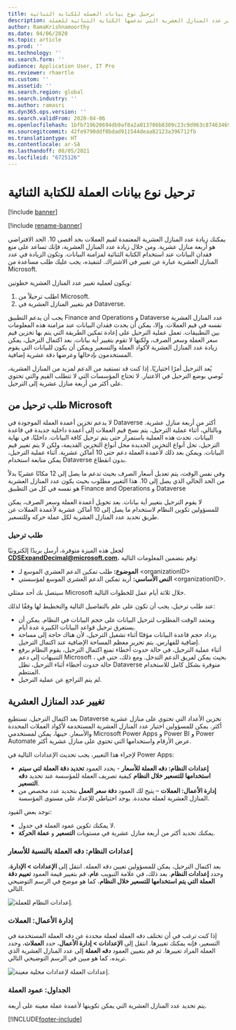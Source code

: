 ```yaml
---
title: ترحيل نوع بيانات العملة للكتابة الثنائية
description: يوضح هذا الموضوع كيفية تغيير عدد المنازل العشرية التي تدعمها الكتابة الثنائية للعملة.
author: RamaKrishnamoorthy
ms.date: 04/06/2020
ms.topic: article
ms.prod: ''
ms.technology: ''
ms.search.form: ''
audience: Application User, IT Pro
ms.reviewer: rhaertle
ms.custom: ''
ms.assetid: ''
ms.search.region: global
ms.search.industry: ''
ms.author: ramasri
ms.dyn365.ops.version: ''
ms.search.validFrom: 2020-04-06
ms.openlocfilehash: 1bfb719b20694db9af8a2a013786b8309c23c9d963c8746346930bbde96e9bbb
ms.sourcegitcommit: 42fe9790ddf0bdad911544deaa82123a396712fb
ms.translationtype: HT
ms.contentlocale: ar-SA
ms.lasthandoff: 08/05/2021
ms.locfileid: "6725126"
---
```

# <a name="currency-data-type-migration-for-dual-write"></a>ترحيل نوع بيانات العملة للكتابة الثنائية

[!include [banner](../../includes/banner.md)]

[!include [rename-banner](~/includes/cc-data-platform-banner.md)]

يمكنك زيادة عدد المنازل العشرية المعتمدة لقيم العملات بحد أقصى 10. الحد الافتراضي هو أربعة منازل عشرية. ومن خلال زيادة عدد المنازل العشرية، فإنك تساعد على منع فقدان البيانات عند استخدام الكتابة الثنائية لمزامنة البيانات. وتكون الزيادة في عدد المنازل العشرية عبارة عن تغيير في الاشتراك. لتنفيذه، يجب عليك طلب مساعدة من Microsoft.

ويكون لعملية تغيير عدد المنازل العشرية خطوتين:

1. اطلب ترحيلاً من Microsoft.
2. قم بتغيير المنازل العشرية في Dataverse.

يجب أن يدعم التطبيق Finance and Operations و Dataverse عدد المنازل العشرية نفسه في قيم العملات. وإلا، يمكن أن يحدث فقدان البيانات عند مزامنة هذه المعلومات بين التطبيقات. تعمل عملية الترحيل على إعادة تمكين الطريقة التي يتم بها تخزين قيم سعر العملة وسعر الصرف، ولكنها لا تقوم بتغيير أية بيانات. بعد اكتمال الترحيل، يمكن زيادة عدد المنازل العشرية لأكواد العملة والتسعير ويمكن أن يكون للبيانات التي يقوم المستخدمون بإدخالها وعرضها دقة عشرية إضافية.

يُعد الترحيل أمرًا اختياريًا. إذا كنت قد تستفيد من الدعم لمزيد من المنازل العشرية، نُوصي بوضع الترحيل في الاعتبار. لا تحتاج المؤسسات التي لا تتطلب القيم والتي تحتوي على أكثر من أربعة منازل عشرية إلى الترحيل.

## <a name="requesting-migration-from-microsoft"></a>طلب ترحيل من Microsoft

لا يدعم تخزين أعمدة العملة الموجودة في Dataverse أكثر من أربعة منازل عشرية. وبالتالي، أثناء عملية الترحيل، يتم نسخ قيم العملات إلى أعمدة داخلية جديدة في قاعدة البيانات. تحدث هذه العملية باستمرار حتى يتم ترحيل كافة البيانات. داخليًا، في نهاية الترحيل، تحل أنواع التخزين الجديدة محل أنواع التخزين القديمة، ولكن لا يتم تغيير قيم البيانات. ويمكن بعد ذلك لأعمدة العملة دعم حتى 10 أماكن عشرية. أثناء عملية الترحيل، يمكن متابعة استخدام Dataverse بدون انقطاع.

وفي نفس الوقت، يتم تعديل أسعار الصرف بحيث تدعم ما يصل إلى 12 مكانًا عشريًا بدلاً من الحد الحالي الذي يصل إلى 10. هذا التغيير مطلوب بحيث يكون عدد المنازل العشرية هو نفسه في كل من التطبيق Finance and Operations و Dataverse

لا يقوم الترحيل بتغيير أية بيانات. بعد تحويل أعمدة العملة وسعر الصرف، يمكن للمسؤولين تكوين النظام لاستخدام ما يصل إلى 10 أماكن عشرية لأعمدة العملات عن طريق تحديد عدد المنازل العشرية لكل عملة حركه وللتسعير.

### <a name="request-a-migration"></a>طلب ترحيل

لجعل هذه الميزة متوفرة، أرسل بريدًا إلكترونيًا **CDSExpandDecimal@microsoft.com**، وقم بتضمين المعلومات التالية:

+ **الموضوع:** طلب تمكين الدعم العشري الموسع لـ \<organizationID\>
+ **النص الأساسي:** أريد تمكين الدعم العشري الموسع لمؤسستي \<organizationID\>.

سيتصل بك أحد ممثلي Microsoft خلال ثلاثة أيام عمل للخطوات التالية.

عند طلب ترحيل، يجب أن تكون على علم بالتفاصيل التالية والتخطيط لها وفقًا لذلك:

+ ويعتمد الوقت المطلوب لترحيل البيانات على حجم البيانات في النظام. يمكن أن يستغرق ترحيل قواعد البيانات الكبيرة عدة أيام.
+ يزداد حجم قاعدة البيانات مؤقتًا أثناء تشغيل الترحيل، لأن هناك حاجة إلى مساحة إضافية للفهارس. يتم تحرير معظم المساحة الإضافية عند اكتمال الترحيل.
+ أثناء عملية الترحيل، في حالة حدوث أخطاء تمنع اكتمال الترحيل، يقوم النظام برفع التنبيهات إلى دعم Microsoft ، بحيث يمكن لفريق الدعم التدخل. ومع ذلك، حتى في حالة حدوث أخطاء أثناء الترحيل، تظل Dataverse متوفرة بشكل كامل للاستخدام المنتظم.
+ لم يتم التراجع عن عملية الترحيل.

## <a name="changing-the-number-of-decimal-places"></a>تغيير عدد المنازل العشرية

بعد اكتمال الترحيل، تستطيع Dataverse تخزين الأعداد التي تحتوي على منازل عشرية أكثر. يمكن للمسؤولين اختيار عدد المنازل العشرية المستخدمة لأكواد العملات المحددة والأسعار. حينها، يمكن لمستخدمي Microsoft Power Apps و Power BI و Power Automate عرض الأرقام واستخدامها التي تحتوي على منازل عشرية أكثر.

لإجراء هذا التغيير، يجب تحديث الإعدادات التالية في Power Apps:

+ **إعدادات النظام: دقه العملة للأسعار** - يحدد العمود **تحديد دقة العملة لتي سيتم استخدامها للتسعير خلال النظام** كيفية تصريف العملة للمؤسسة عند تحديد **دقه التسعير**.
+ **إدارة الأعمال: العملات** – يتيح لك العمود **دقة سعر العمل** بتحديد عدد مخصص من المنازل العشرية لعملة محددة. يوجد احتياطي للإعداد على مستوى المؤسسة.

توجد بعض القيود:

+ لا يمكنك تكوين عمود العملة في جدول.
+ يمكنك تحديد أكثر من أربعة منازل عشرية في مستويات **التسعير** و **عملة الحركة**.

### <a name="system-settings-currency-precision-for-pricing"></a>إعدادات النظام: دقه العملة بالنسبة للأسعار

بعد اكتمال الترحيل، يمكن للمسؤولين تعيين دقه العملة. انتقل إلى **الإعدادات \> الإدارة**، وحدد **إعدادات النظام**. بعد ذلك، في علامة التبويب **عام**، قم بتغيير قيمة العمود **تعييم دقة العملة التي يتم استخدامها للتسعير خلال النظام**، كما هو موضح في الرسم التوضيحي التالي.

![إعدادات النظام للعملة.](media/currency-system-settings.png)

### <a name="business-management-currencies"></a>إدارة الأعمال: العملات

إذا كنت ترغب في أن تختلف دقه العملة لعملة محددة عن دقه العملة المستخدمة في التسعير، فإنه يمكنك تغييرها. انتقل إلى **الإعدادات \> إدارة الأعمال**، حدد **العملات**، وحدد العملة المراد تغييرها. ثم قم بتعيين العمود **دقه العملة** إلى عدد المنازل العشرية الذي تريده، كما هو مبين في الرسم التوضيحي التالي.

![إعدادات العملة لإعدادات محلية معينة.](media/specific-currency.png)

### <a name="tables-currency-column"></a>الجداول: عمود العملة

يتم تحديد عدد المنازل العشرية التي يمكن تكوينها لأعمدة عملة معينة على أربعة.


[!INCLUDE[footer-include](../../../../includes/footer-banner.md)]